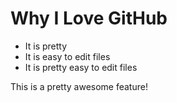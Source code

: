# Why I Love GitHub

* It is pretty
* It is easy to edit files
* It is pretty easy to edit files

This is a pretty awesome feature!
